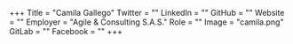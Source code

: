 +++
Title = "Camila Gallego"
Twitter = ""
LinkedIn = ""
GitHub = ""
Website = ""
Employer = "Agile &amp; Consulting S.A.S."
Role = ""
Image = "camila.png"
GitLab = ""
Facebook = ""
+++
